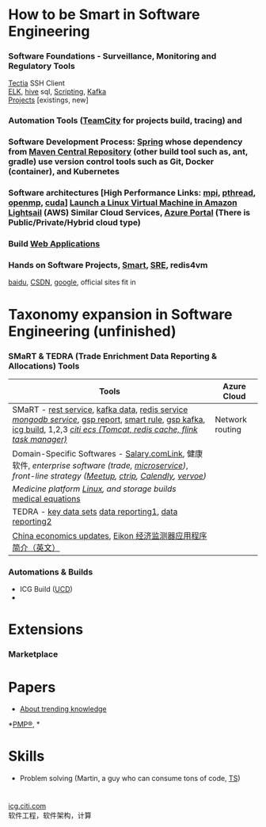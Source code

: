 # How to be Smart in Software Engineering

### Software Foundations - Surveillance, Monitoring and Regulatory Tools  

[Tectia](https://github.com/WillaFan/Software-engineering-Tutorials-and-papers/blob/main/topics/Tectia.md) SSH Client  
[ELK](https://www.elastic.co/elasticsearch), [hive](https://github.com/WillaFan/Software-engineering-Tutorials-and-papers/blob/main/topics/hive.md) sql, [Scripting](https://github.com/WillaFan/Software-engineering-papers-and-tools/tree/main/ICG/scripts), [Kafka](https://kafka.apache.org/books-and-papers)  
[Projects](https://github.com/WillaFan/Software-engineering-papers-and-tools/tree/main/ICG) [existings, new]  

### Automation Tools ([TeamCity](https://teamcity.com/gotime/) for projects build, tracing) and

### Software Development Process: [Spring](https://spring.io/projects) whose dependency from [Maven Central Repository](https://mvnrepository.com/) (other build tool such as, ant, gradle) use version control tools such as Git, Docker (container), and Kubernetes

### Software architectures  [High Performance Links: [mpi](https://hpc-tutorials.llnl.gov/mpi/), [pthread](https://pubs.opengroup.org/onlinepubs/9699919799/idx/threads.html), [openmp](https://www.openmp.org/specifications/), [cuda](https://developer.nvidia.com/cuda-zone)] [Launch a Linux Virtual Machine in Amazon Lightsail](https://aws.amazon.com/getting-started/hands-on/launch-windows-vm/) (AWS) Similar Cloud Services, [Azure Portal](https://learn.microsoft.com/en-us/azure/virtual-network/virtual-networks-udr-overview) (There is Public/Private/Hybrid cloud type)

### Build [Web Applications](https://github.com/WillaFan/Software-engineering-papers-and-tools/tree/main/ICG/environment)  

### Hands on Software Projects, [Smart](https://github.com/alibaba/SmartEngine), [SRE](https://sreworks.opensource.alibaba.com/), redis4vm

[baidu](), [CSDN](), [google](), official sites fit in  

# Taxonomy expansion in Software Engineering (unfinished)

### SMaRT & TEDRA (Trade Enrichment Data Reporting & Allocations) Tools

| Tools | Azure Cloud |
| -------- | -------- |
| SMaRT - [rest service](https://github.com/WillaFan/Software-engineering-papers-and-tools/blob/main/topics/rest.md), [kafka data](), [redis service *mongodb service*](https://github.com/WillaFan/Software-engineering-papers-and-tools/blob/main/topics/redis.md), [gsp report](https://github.com/WillaFan/Software-engineering-papers-and-tools/tree/main/topics/report), [smart rule](https://github.com/WillaFan/Software-engineering-papers-and-tools/tree/main/topics/smart), [gsp kafka](https://github.com/WillaFan/Software-engineering-papers-and-tools/tree/main/topics/kafka), [icg build](), 1,2,3 *[citi ecs (Tomcat, redis cache, flink task manager)]()* | Network routing |  
| Domain-Specific Softwares - [Salary.com](https://www.salary.com/)[Link](https://github.com/WillaFan/Software-engineering-papers-and-tools/tree/main/topics/salary), 健康软件, *enterprise software (trade, [microservice](https://spring.io/microservices))*, *front-line strategy ([Meetup](https://www.meetup.com/), [ctrip](https://www.ctrip.com/?sid=155952&allianceid=4897&ouid=index), [Calendly](https://calendly.com/), [vervoe](https://vervoe.com/))* |  |
| *Medicine platform [Linux](https://www.redhat.com/en/technologies/linux-platforms/enterprise-linux), and storage builds* [medical equations]() |  |
| TEDRA - [key data sets](https://github.com/WillaFan/Software-engineering-papers-and-tools/blob/main/topics/data/economics/key_data_set.md) [data reporting1](), [data reporting2]()                                                                   |  |
| [China economics updates](https://github.com/WillaFan/Software-engineering-papers-and-tools/tree/main/topics/data/economics#readme), [Eikon 经济监测器应用程序简介（英文）](https://www.refinitiv.cn/content/dam/marketing/en_us/documents/fact-sheets/eikon-economic-monitor-fact-sheet.pdf) |  |


### Automations & Builds  
- ICG Build ([UCD](https://github.com/WillaFan/Software-engineering-papers-and-tools/tree/main/ICG/deployment))  
- 

# Extensions
### Marketplace  

### 

# Papers
- [About trending knowledge]()  

*[PMP®](https://github.com/WillaFan/Software-engineering-Tutorials-and-papers/blob/main/pmp.md), *  


# Skills  
- Problem solving (Martin, a guy who can consume tons of code, [TS](https://www.typescriptlang.org/docs/handbook/release-notes/typescript-3-8.html))  


#
[icg.citi.com](https://www.citi.com/citi/about/institutional_clients_group.html)  
软件工程，软件架构，计算  
